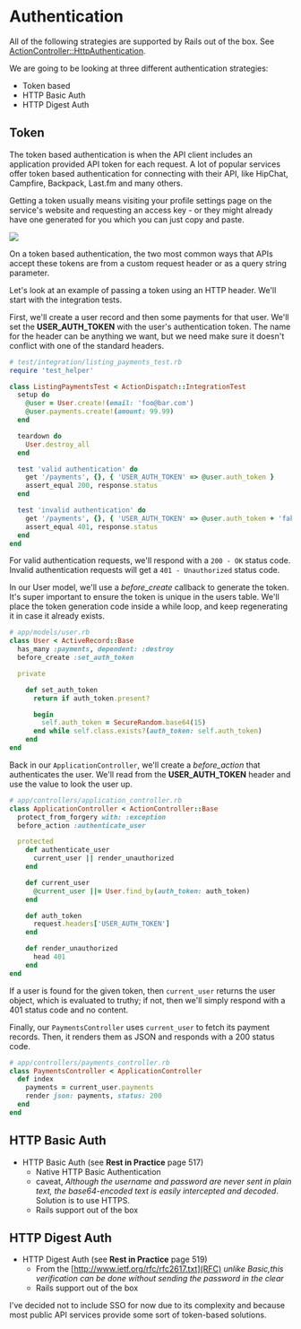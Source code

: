 # Authentication

All of the following strategies are supported by Rails out of the box. See [ActionController::HttpAuthentication](https://github.com/rails/rails/blob/master/actionpack/lib/action_controller/metal/http_authentication.rb).

We are going to be looking at three different authentication strategies:

* Token based
* HTTP Basic Auth
* HTTP Digest Auth

## Token

The token based authentication is when the API client includes an application provided API token for each request. A lot of popular services offer token based authentication for connecting with their API, like HipChat, Campfire, Backpack, Last.fm and many others.

Getting a token usually means visiting your profile settings page on the service's website and requesting an access key - or they might already have one generated for you which you can just copy and paste.

![](https://www.evernote.com/shard/s37/sh/70286f99-4f35-45f3-acb1-c796eed11de7/9b1d50385934d58541afa47d95654bdb/deep/0/Backpack--Your-user-settings.png)

On a token based authentication, the two most common ways that APIs accept these tokens are from a custom request header or as a query string parameter.

Let's look at an example of passing a token using an HTTP header. We'll start with the integration tests.

First, we'll create a user record and then some payments for that user. We'll set the **USER_AUTH_TOKEN** with the user's authentication token. The name for the header can be anything we want, but we need make sure it doesn't conflict with one of the standard headers.

```ruby
# test/integration/listing_payments_test.rb
require 'test_helper'

class ListingPaymentsTest < ActionDispatch::IntegrationTest
  setup do
    @user = User.create!(email: 'foo@bar.com')
    @user.payments.create!(amount: 99.99)
  end

  teardown do
    User.destroy_all
  end

  test 'valid authentication' do
    get '/payments', {}, { 'USER_AUTH_TOKEN' => @user.auth_token }
    assert_equal 200, response.status
  end

  test 'invalid authentication' do
    get '/payments', {}, { 'USER_AUTH_TOKEN' => @user.auth_token + 'fake' }
    assert_equal 401, response.status
  end
end
```

For valid authentication requests, we'll respond with a `200 - OK` status code. Invalid authentication requests will get a `401 - Unauthorized` status code.

In our User model, we'll use a *before_create* callback to generate the token. It's super important to ensure the token is unique in the users table. We'll place the token generation code inside a while loop, and keep regenerating it in case it already exists.

```ruby
# app/models/user.rb
class User < ActiveRecord::Base
  has_many :payments, dependent: :destroy
  before_create :set_auth_token

  private

    def set_auth_token
      return if auth_token.present?

      begin
        self.auth_token = SecureRandom.base64(15)
      end while self.class.exists?(auth_token: self.auth_token)
    end
end
```

Back in our `ApplicationController`, we'll create a *before_action* that authenticates the user. We'll read from the **USER_AUTH_TOKEN** header and use the value to look the user up.

```ruby
# app/controllers/application_controller.rb
class ApplicationController < ActionController::Base
  protect_from_forgery with: :exception
  before_action :authenticate_user

  protected
    def authenticate_user
      current_user || render_unauthorized
    end

    def current_user
      @current_user ||= User.find_by(auth_token: auth_token)
    end

    def auth_token
      request.headers['USER_AUTH_TOKEN']
    end

    def render_unauthorized
      head 401
    end
end
```

If a user is found for the given token, then `current_user` returns the user object, which is evaluated to truthy; if not, then we'll simply respond with a 401 status code and no content.

Finally, our `PaymentsController` uses `current_user` to fetch its payment records. Then, it renders them as JSON and responds with a 200 status code.

```ruby
# app/controllers/payments_controller.rb
class PaymentsController < ApplicationController
  def index
    payments = current_user.payments
    render json: payments, status: 200
  end
end
```




## HTTP Basic Auth
    
* HTTP Basic Auth (see **Rest in Practice** page 517)
    * Native HTTP Basic Authentication
    * caveat, *Although the username and password are never sent in plain text, the base64-encoded text is easily intercepted and decoded*. Solution is to use HTTPS.
    * Rails support out of the box

## HTTP Digest Auth

* HTTP Digest Auth (see **Rest in Practice** page 519)
    * From the [http://www.ietf.org/rfc/rfc2617.txt](RFC) *unlike Basic,this verification can be done without sending the password in the clear*
    * Rails support out of the box


I've decided not to include SSO for now due to its complexity and because most public API services provide some sort of token-based solutions.
